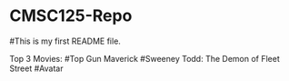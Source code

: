 # CMSC125-Repo
#This is my first README file.

Top 3 Movies:
#Top Gun Maverick
#Sweeney Todd: The Demon of Fleet Street
#Avatar